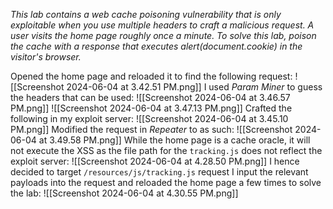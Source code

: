 *This lab contains a web cache poisoning vulnerability that is only exploitable when you use multiple headers to craft a malicious request. A user visits the home page roughly once a minute. To solve this lab, poison the cache with a response that executes alert(document.cookie) in the visitor's browser.*

Opened the home page and reloaded it to find the following request:
![[Screenshot 2024-06-04 at 3.42.51 PM.png]]
I used *Param Miner* to guess the headers that can be used:
![[Screenshot 2024-06-04 at 3.46.57 PM.png]]
![[Screenshot 2024-06-04 at 3.47.13 PM.png]]
Crafted the following in my exploit server:
![[Screenshot 2024-06-04 at 3.45.10 PM.png]]
Modified the request in *Repeater* to as such:
![[Screenshot 2024-06-04 at 3.49.58 PM.png]]
While the home page is a cache oracle, it will not execute the XSS as the file path for the `tracking.js` does not reflect the exploit server: 
![[Screenshot 2024-06-04 at 4.28.50 PM.png]]
I hence decided to target `/resources/js/tracking.js` request
I input the relevant payloads into the request and reloaded the home page a few times to solve the lab:
![[Screenshot 2024-06-04 at 4.30.55 PM.png]]
